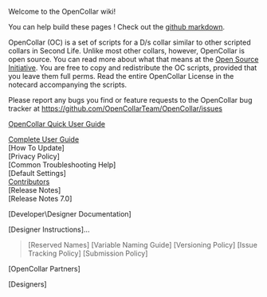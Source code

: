 Welcome to the OpenCollar wiki!

You can help build these pages !  Check out the [github markdown](https://guides.github.com/features/mastering-markdown/).

OpenCollar (OC) is a set of scripts for a D/s collar similar to other scripted collars in Second Life. Unlike most other collars, however, OpenCollar is open source. You can read more about what that means at the [Open Source Initiative](https://opensource.org/osd-annotated). You are free to copy and redistribute the OC scripts, provided that you leave them full perms. Read the entire OpenCollar License in the notecard accompanying the scripts.

Please report any bugs you find or feature requests to the OpenCollar bug tracker at https://github.com/OpenCollarTeam/OpenCollar/issues

[OpenCollar Quick User Guide](https://github.com/OpenCollarTeam/OpenCollar/wiki/OpenCollar-Quick-User-Guide)

[Complete User Guide](https://github.com/OpenCollarTeam/OpenCollar/wiki/Complete-User-Guide)     
[How To Update]   
[Privacy Policy]   
[Common Troubleshooting Help]   
[Default Settings]   
[Contributors](https://github.com/OpenCollarTeam/OpenCollar/wiki/Contributors)   
[Release Notes]   
[Release Notes 7.0]   

[Developer\Designer Documentation]

[Designer Instructions]...
>[Reserved Names]
>[Variable Naming Guide]
>[Versioning Policy]
>[Issue Tracking Policy]
>[Submission Policy]

[OpenCollar Partners]   
   
[Designers]
